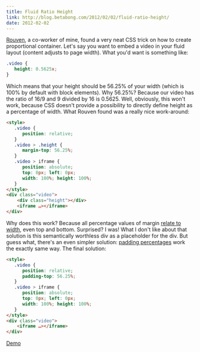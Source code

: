 ```yaml
---
title: Fluid Ratio Height
link: http://blog.betabong.com/2012/02/02/fluid-ratio-height/
date: 2012-02-02
---
```



[Rouven](http://www.nirazul.ch/), a co-worker of mine, found a very neat CSS trick on how to create proportional container. Let's say you want to embed a video in your fluid layout (content adjusts to page width). What you'd want is something like: 
    
    
```css
.video {
   height: 0.5625x;
}
```

Which means that your height should be 56.25% of your width (which is 100% by default with block elements). Why 56.25%? Because our video has the ratio of 16/9 and 9 divided by 16 is 0.5625. Well, obviously, this won't work, because CSS doesn't provide a possibility to directly define height as a percentage of width. What Rouven found was a really nice work-around: 

```html
<style>
   .video {
      position: relative;
   }
   .video > .height {
      margin-top: 56.25%;
   }
   .video > iframe {
      position: absolute;
      top: 0px; left: 0px;
      width: 100%; height: 100%;
   }
</style>
<div class="video">
    <div class="height"></div>
    <iframe …></iframe>
</div>
```

Why does this work? Because all percentage values of margin [relate to width](http://http://www.w3.org/TR/CSS2/box.html#margin-properties), even top and bottom. Surprised? I was! What I don't like about that solution is this semantically worthless div as a placeholder for the div. But guess what, there's an even simpler solution: [padding percentages](http://www.w3.org/TR/CSS2/box.html#padding-properties) work the exactly same way. The final solution: 
    
```html
<style>
   .video {
      position: relative;
      padding-top: 56.25%;
   }
   .video > iframe {
      position: absolute;
      top: 0px; left: 0px;
      width: 100%; height: 100%;
   }
</style>
<div class="video">
    <iframe …></iframe>
</div>
```

    
    

[Demo](/showcase/fluid-proportion.html)
